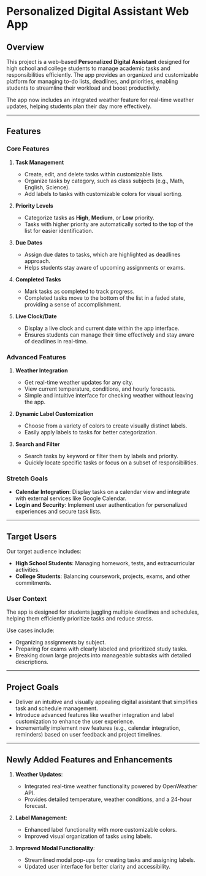 # Personalized Digital Assistant Web App

## Overview
This project is a web-based **Personalized Digital Assistant** designed for high school and college students to manage academic tasks and responsibilities efficiently. The app provides an organized and customizable platform for managing to-do lists, deadlines, and priorities, enabling students to streamline their workload and boost productivity.

The app now includes an integrated weather feature for real-time weather updates, helping students plan their day more effectively.

---

## Features

### Core Features
1. **Task Management**
   - Create, edit, and delete tasks within customizable lists.
   - Organize tasks by category, such as class subjects (e.g., Math, English, Science).
   - Add labels to tasks with customizable colors for visual sorting.

2. **Priority Levels**
   - Categorize tasks as **High**, **Medium**, or **Low** priority.
   - Tasks with higher priority are automatically sorted to the top of the list for easier identification.

3. **Due Dates**
   - Assign due dates to tasks, which are highlighted as deadlines approach.
   - Helps students stay aware of upcoming assignments or exams.

4. **Completed Tasks**
   - Mark tasks as completed to track progress.
   - Completed tasks move to the bottom of the list in a faded state, providing a sense of accomplishment.
  
5. **Live Clock/Date**
   - Display a live clock and current date within the app interface.
   - Ensures students can manage their time effectively and stay aware of deadlines in real-time.

### Advanced Features
1. **Weather Integration**
   - Get real-time weather updates for any city.
   - View current temperature, conditions, and hourly forecasts.
   - Simple and intuitive interface for checking weather without leaving the app.

2. **Dynamic Label Customization**
   - Choose from a variety of colors to create visually distinct labels.
   - Easily apply labels to tasks for better categorization.

3. **Search and Filter**
   - Search tasks by keyword or filter them by labels and priority.
   - Quickly locate specific tasks or focus on a subset of responsibilities.

### Stretch Goals
- **Calendar Integration**: Display tasks on a calendar view and integrate with external services like Google Calendar.
- **Login and Security**: Implement user authentication for personalized experiences and secure task lists.

---

## Target Users
Our target audience includes:
- **High School Students**: Managing homework, tests, and extracurricular activities.
- **College Students**: Balancing coursework, projects, exams, and other commitments.

### User Context
The app is designed for students juggling multiple deadlines and schedules, helping them efficiently prioritize tasks and reduce stress.

Use cases include:
- Organizing assignments by subject.
- Preparing for exams with clearly labeled and prioritized study tasks.
- Breaking down large projects into manageable subtasks with detailed descriptions.

---

## Project Goals
- Deliver an intuitive and visually appealing digital assistant that simplifies task and schedule management.
- Introduce advanced features like weather integration and label customization to enhance the user experience.
- Incrementally implement new features (e.g., calendar integration, reminders) based on user feedback and project timelines.

---

## Newly Added Features and Enhancements
1. **Weather Updates**:
   - Integrated real-time weather functionality powered by OpenWeather API.
   - Provides detailed temperature, weather conditions, and a 24-hour forecast.

2. **Label Management**:
   - Enhanced label functionality with more customizable colors.
   - Improved visual organization of tasks using labels.

3. **Improved Modal Functionality**:
   - Streamlined modal pop-ups for creating tasks and assigning labels.
   - Updated user interface for better clarity and accessibility.
